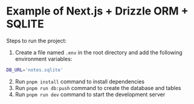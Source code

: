 # Example of Next.js + Drizzle ORM + SQLITE

Steps to run the project:

1. Create a file named `.env` in the root directory and add the following environment variables:

```bash
DB_URL='notes.sqlite'
```

2. Run `pnpm install` command to install dependencies
3. Run `pnpm run db:push` command to create the database and tables
4. Run `pnpm run dev` command to start the development server
